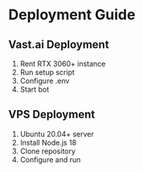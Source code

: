 # Deployment Guide

## Vast.ai Deployment
1. Rent RTX 3060+ instance
2. Run setup script
3. Configure .env
4. Start bot

## VPS Deployment
1. Ubuntu 20.04+ server
2. Install Node.js 18
3. Clone repository
4. Configure and run
